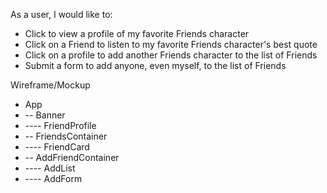 

As a user, I would like to:
- Click to view a profile of my favorite Friends character
- Click on a Friend to listen to my favorite Friends character's best quote
- Click on a profile to add another Friends character to the list of Friends
- Submit a form to add anyone, even myself, to the list of Friends

Wireframe/Mockup 

- App
- -- Banner
- ---- FriendProfile
- -- FriendsContainer
- ---- FriendCard
- -- AddFriendContainer
- ---- AddList
- ---- AddForm
